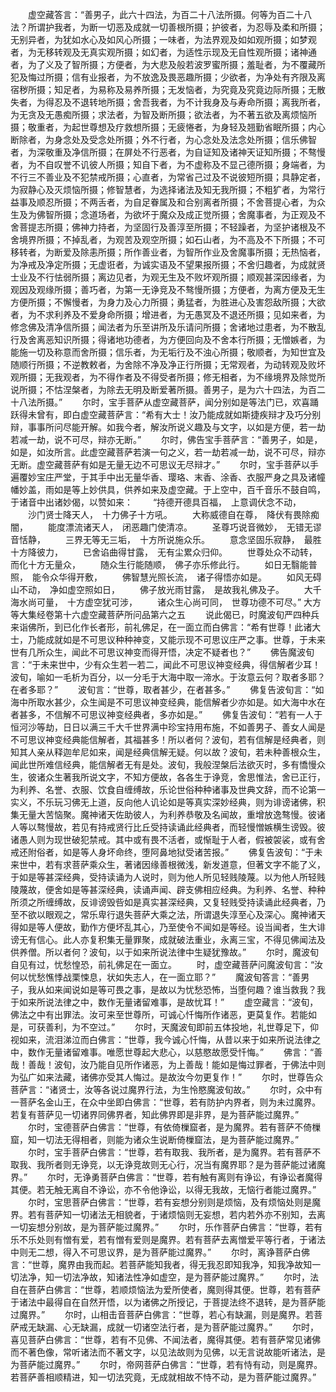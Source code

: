 <!-- { "loadSidebar": true } -->
　　虚空藏答言：“善男子，此六十四法，为百二十八法所摄。何等为百二十八法？所谓护我者，为断一切恶及成就一切善根所摄；护彼者，为忍辱及柔和所摄；无别异者，为犹如水心及如风心所摄；一味者，为法界观及如如观所摄；如梦观者，为无移转观及无真实观所摄；如幻者，为适性示现及无自性观所摄；诸神通者，为了义及了智所摄；方便者，为大悲及般若波罗蜜所摄；羞耻者，为不覆藏所犯及悔过所摄；信有业报者，为不放逸及畏恶趣所摄；少欲者，为净处有齐限及离宿秽所摄；知足者，为易称及易养所摄；无发恼者，为究竟及究竟边际所摄；无散失者，为得忍及不退转地所摄；舍吾我者，为不计我身及与寿命所摄；离我所者，为无贪及无愚痴所摄；求法者，为智及断所摄；欲法者，为不著五欲及离烦恼所摄；敬重者，为起世尊想及疗救想所摄；无疲惓者，为身轻及翘勤省眠所摄；内心断除者，为身念处及受念处所摄；外不行者，为心念处及法念处所摄；信乐佛智者，为深敬重及净信所摄；在屏处不行恶者，为自证知及诸神天证知所摄；不骜慢者，为不自叹誉不讥彼人所摄；知自下者，为不虚称及不显己德所摄；身端者，为不行三不善业及不犯禁戒所摄；心直者，为常省己过及不说彼短所摄；具静定者，为寂静心及灭烦恼所摄；修智慧者，为选择诸法及知无我所摄；不粗犷者，为常行益事及顺忍所摄；不两舌者，为自足眷属及和合别离者所摄；不舍菩提心者，为众生及为佛智所摄；念道场者，为欲坏于魔众及成正觉所摄；舍魔事者，为正观及不舍菩提志所摄；佛神力持者，为坚固行及善淳至所摄；不轻躁者，为坚护诸根及不舍境界所摄；不掉乱者，为观苦及观空所摄；如石山者，为不高及不下所摄；不可移转者，为断爱及除恚所摄；所作善业者，为智所作业及舍魔事所摄；无热恼者，为净戒及净定所摄；无虚诳者，为诚实语及不望果报所摄；不舍归趣者，为成就贤士业及不行怯弱所摄；离边见者，为观无生及不败坏观所摄；顺观甚深因缘者，为观因及观缘所摄；善巧者，为第一无诤竞及不骜慢所摄；方便者，为离方便及无生方便所摄；不懈慢者，为身力及心力所摄；勇猛者，为胜进心及害怨敌所摄；大欲者，为不求利养及不爱身命所摄；增进者，为无愚冥及不退还所摄；见如来者，为修念佛及清净信所摄；闻法者为乐至讲所及乐请问所摄；舍诸地过患者，为不散乱行及舍离恶知识所摄；得诸地功德者，为方便回向及不舍本行所摄；无憎嫉者，为能施一切及称意而舍所摄；信乐者，为无垢行及不浊心所摄；敬顺者，为知世宜及随顺行所摄；不逆教敕者，为舍除不净及净正行所摄；无常观者，为动转观及败坏观所摄；无我观者，为不得作者及不得受者所摄；修无相者，为不缘境界及除觉所说所摄；不怙涅槃者，为除去无明及断爱著所摄。善男子，是为六十四法，为百二十八法所摄。”
　　尔时，宝手菩萨从虚空藏菩萨，闻分别如是等法门已，欢喜踊跃得未曾有，即白虚空藏菩萨言：“希有大士！汝乃能成就如斯捷疾辩才及巧分别辩，事事所问尽能开解。如我今者，解汝所说义趣及与文字，以如是方便，若一劫若减一劫，说不可尽，辩亦无断。”
　　尔时，佛告宝手菩萨言：“善男子，如是，如是，如汝所言。此虚空藏菩萨若演一句之义，若一劫若减一劫，说不可尽，辩亦无断。虚空藏菩萨有如是无量无边不可思议无尽辩才。”
　　尔时，宝手菩萨以手遍覆妙宝庄严堂，于其手中出无量华香、璎珞、末香、涂香、衣服严身之具及诸幢幡妙盖，雨如是等上妙供具，供养如来及虚空藏。于上空中，百千音乐不鼓自鸣，于诸音中出诸妙偈，以赞如来：
　　“持德开德具百福，　上意调伏念不动，
　　沙门贤士降天人，　十力佛子十方吼。
　　大称威德自在尊，　降伏有畏除痴闇，
　　能度漂流诸天人，　闭恶趣门使清凉。
　　圣尊巧说音微妙，　无错无谬音恬静，
　　三界无等无三垢，　十方所说施众乐。
　　意念坚固乐寂静，　最胜十方降彼力，
　　已舍谄曲得甘露，　无有尘累众归仰。
　　世尊处众不动转，　而化十方无量众，
　　随众生行能随顺，　佛子亦乐修此行。
　　如日无翳能普照，　能令众华得开敷，
　　佛智慧光照长流，　诸子得悟亦如是。
　　如风无碍山不动，　净如虚空照如日，
　　佛子放光雨甘露，　是故我礼佛及子。
　　大千海水尚可量，　十方虚空犹可涉，
　　诸众生心尚可同，　世尊功德不可尽。”
大方等大集经卷第十六虚空藏菩萨所问品第六之五
　　说此偈已，时魔波旬严四种兵来诣佛所，到已化作长者形，前礼佛足，在一面立而白佛言：“希有世尊！此诸大士，乃能成就如是不可思议种种神变，又能示现不可思议庄严之事。世尊，于未来世有几所众生，闻此不可思议神变而得开悟，决定不疑者也？”
　　佛告魔波旬言：“于未来世中，少有众生若一若二，闻此不可思议神变经典，得信解者少耳！波旬，喻如一毛析为百分，以一分毛于大海中取一渧水。于汝意云何？取者多耶？在者多耶？”
　　波旬言：“世尊，取者甚少，在者甚多。”
　　佛复告波旬言：“如海中所取水甚少，众生闻是不可思议神变经典，能信解者少亦如是。如大海中水在者甚多，不信解不可思议神变经典者，多亦如是。”
　　佛复告波旬：“若有一人于恒河沙等劫，日日以满三千大千世界满中珍宝持用布施，不如善男子、善女人闻是不可思议神变经典能信解者，其福甚多！所以者何？波旬，若有信解是经典者，则知其人亲从释迦牟尼如来，闻是经典信解无疑。何以故？波旬，若未种善根众生，闻此世所难信经典，能信解者无有是处。波旬，我般涅槃后法欲灭时，多有憍慢众生，彼诸众生著我所说文字，不知方便故，各各生于诤竞，舍思惟法，舍已正行，为利养、名誉、衣服、饮食自缠缚故，乐论世俗种种诸事及世典文辞，而不论第一实义，不乐玩习佛无上道，反向他人讥论如是等真实深妙经典，则为诽谤诸佛，积集无量大苦恼聚。魔神诸天佐助彼人，为利养恭敬及名闻故，重增放逸骜慢。彼诸人等以骜慢故，若见有持戒贤行比丘受持读诵此经典者，而轻慢憎嫉横生谤毁。彼诸愚人则为现世破犯禁戒。其中或有畏不活者，或惭耻于人者，假被袈裟，或有舍戒还附俗者，如是等人身坏命终，堕阿鼻地狱受诸苦报。”
　　佛复告波旬：“于未来世中，若有求菩萨乘众生，著诸因缘善根微浅，新发道意，但著文字不能了义，于如是等甚深经典，受持读诵为人说时，则为他人所见轻贱陵蔑。以为他人所轻贱陵蔑故，便舍如是等甚深经典，读诵声闻、辟支佛相应经典。为利养、名誉、种种所须之所缠缚故，反诽谤毁呰如是真实甚深经典，又复轻贱受持读诵此经典者，乃至不欲以眼观之，常乐卑行退失菩萨大乘之法，所谓退失淳至心及深心。魔神诸天得如是等人便故，勤作方便坏乱其心，乃至使令不闻如是等经。设当闻者，生大诽谤无有信心。此人亦复积集无量罪聚，成就破法重业，永离三宝，不得见佛闻法及供养僧。所以者何？波旬，以于如来所说法律中生疑犹豫故。”
　　尔时，魔波旬自见有过，忧愁惶恐，前礼佛足在一面立。
　　时，虚空藏菩萨问魔波旬言：“汝何以忧愁憔悸战栗悚息，状如失志人，在一面立耶？”
　　魔波旬答言：“善男子，我从如来闻说如是等可畏之事，是故以为忧愁恐怖，当堕何趣？谁当救我？我于如来所说法律之中，数作无量诸留难事，是故忧耳！”
　　虚空藏言：“波旬，佛法之中有出罪法。汝可来至世尊所，可诚心忏悔所作诸恶，更莫复作。若能如是，可获善利，为不空过。”
　　尔时，天魔波旬即前五体投地，礼世尊足下，仰视如来，流泪涕泣而白佛言：“世尊，我今诚心忏悔，从昔以来于如来所说法律之中，数作无量诸留难事。唯愿世尊起大悲心，以慈愍故愿受忏悔。”
　　佛言：“善哉！善哉！波旬，汝乃能自见所作诸恶，为上善哉！能如是悔过罪者，于佛法中则为弘广如来法藏，诸佛亦受其人悔过。是故汝今勿更复作！”
　　尔时，世尊告众菩萨言：“诸贤士，汝等各说过魔界行法，为生怜愍魔波旬故。”
　　尔时，众中有一菩萨名金山王，在众中坐即白佛言：“世尊，若有防护内界者，则为未过魔界。若复有菩萨见一切诸界同佛界者，知此佛界即是非界，是为菩萨能过魔界。”
　　尔时，宝德菩萨白佛言：“世尊，有依倚樔窟者，是为魔界。若有菩萨不倚樔窟，知一切法无得相者，则能为诸众生说断倚樔窟法，是为菩萨能过魔界。”
　　尔时，宝手菩萨白佛言：“世尊，若有取我、我所者，是为魔界。若有菩萨不取我、我所者则无诤竞，以无诤竞故则无心行，况当有魔界耶？是为菩萨能过诸魔界。”
　　尔时，无诤勇菩萨白佛言：“世尊，若有触有离则有诤讼，有诤讼者魔得其便。若无触无离自不诤讼，亦不令他诤讼，以得无我故，无恼行者能过魔界。”
　　尔时，宝思菩萨白佛言：“世尊，若有妄想分别则是烦恼，及有烦恼处则是魔界。若有菩萨知一切诸法无相貌者，于诸烦恼则无妄想，若内若外亦不别知，去离一切妄想分别故，是为菩萨能过魔界。”
　　尔时，乐作菩萨白佛言：“世尊，若有乐不乐处则有憎有爱，若有憎有爱则是魔界。若有菩萨去离憎爱平等行者，于诸法中则无二想，得入不可思议界，是为菩萨能过魔界。”
　　尔时，离诤菩萨白佛言：“世尊，魔界由我而起。若菩萨能知我者，得无我忍即知我净，知我净故知一切法净，知一切法净故，知诸法性净如虚空，是为菩萨能过魔界。”
　　尔时，法自在菩萨白佛言：“世尊，若顺烦恼法为爱所使者，魔则得其便。世尊，若有菩萨于诸法中最得自在自然开悟，以为诸佛之所授记，于菩提法终不退转，是为菩萨能过魔界。”
　　尔时，山相击音菩萨白佛言：“世尊，若心有缺漏，则是魔界。若菩萨戒无缺漏、心无缺漏，成就一切诸空法行者，是为菩萨能过魔界。”
　　尔时，喜见菩萨白佛言：“世尊，若有不见佛、不闻法者，魔得其便。若有菩萨常见诸佛而不著色像，常听诸法而不著文字，以见法故则为见佛，以无言说故能听诸法，是为菩萨能过魔界。”
　　尔时，帝网菩萨白佛言：“世尊，若有恃有动，则是魔界。若菩萨善相顺精进，知一切法究竟，无成就相故不恃不动，是为菩萨能过魔界。”
